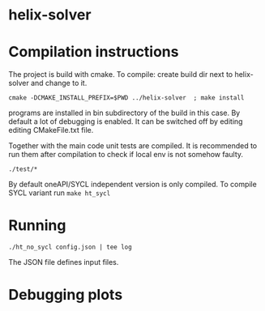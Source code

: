 # helix-solver

# Compilation instructions
The project is build with cmake.
To compile: create build dir next to helix-solver and change to it.
```
cmake -DCMAKE_INSTALL_PREFIX=$PWD ../helix-solver  ; make install
```
programs are installed in bin subdirectory of the build in this case. 
By default a lot of debugging is enabled. 
It can be switched off by editing editing CMakeFile.txt file.

Together with the main code unit tests are compiled.
It is recommended to run them after compilation to check if local env is not somehow faulty.
```
./test/*
```

By default oneAPI/SYCL independent version is only compiled. 
To compile SYCL variant run `make ht_sycl`

# Running 
```
./ht_no_sycl config.json | tee log
```
The JSON file defines input files.

# Debugging plots

